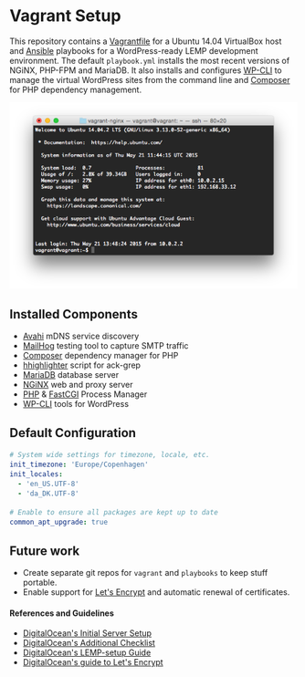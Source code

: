# Vagrant Setup
This repository contains a [Vagrantfile](https://vagrantup.com/) for a Ubuntu 14.04 VirtualBox host and [Ansible](http://ansible.com/) playbooks for a WordPress-ready LEMP development environment. The default `playbook.yml` installs the most recent versions of NGiNX, PHP-FPM and MariaDB. It also installs and configures [WP-CLI](https://wp-cli.org) to manage the virtual WordPress sites from the command line and [Composer](https://getcomposer.org) for PHP dependency management.

![Screen shot showing a terminal window logged in to the Vagrant box via SSH](screenshot.png)

## Installed Components
- [Avahi](http://www.avahi.org) mDNS service discovery
- [MailHog](https://github.com/geerlingguy/ansible-role-mailhog) testing tool to capture SMTP traffic
- [Composer](http://getcomposer.org) dependency manager for PHP
- [hhighlighter](https://github.com/paoloantinori/hhighlighter) script for ack-grep
- [MariaDB](https://www.mariadb.org) database server
- [NGiNX](http://nginx.org) web and proxy server
- [PHP](http://php.net) & [FastCGI](http://php-fpm.org) Process Manager
- [WP-CLI](http://wp-cli.org) tools for WordPress

## Default Configuration
```yaml
# System wide settings for timezone, locale, etc.
init_timezone: 'Europe/Copenhagen'
init_locales:
  - 'en_US.UTF-8'
  - 'da_DK.UTF-8'

# Enable to ensure all packages are kept up to date
common_apt_upgrade: true
```

## Future work
* Create separate git repos for `vagrant` and `playbooks` to keep stuff portable.
* Enable support for [Let's Encrypt](https://letsencrypt.org) and automatic renewal of certificates.

#### References and Guidelines
* [DigitalOcean's Initial Server Setup](https://www.digitalocean.com/community/tutorials/initial-server-setup-with-ubuntu-14-04)
* [DigitalOcean's Additional Checklist ](https://www.digitalocean.com/community/tutorials/additional-recommended-steps-for-new-ubuntu-14-04-servers)
* [DigitalOcean's LEMP-setup Guide](https://www.digitalocean.com/community/tutorials/how-to-install-linux-nginx-mysql-php-lemp-stack-on-ubuntu-14-04)
* [DigitalOcean's guide to Let's Encrypt](https://www.digitalocean.com/community/tutorials/how-to-secure-nginx-with-let-s-encrypt-on-ubuntu-14-04)
